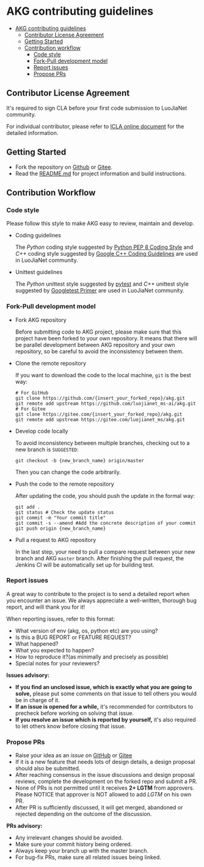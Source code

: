 # AKG contributing guidelines

<!-- TOC -->

- [AKG contributing guidelines](#akg-contributing-guidelines)
    - [Contributor License Agreement](#contributor-license-agreement)
    - [Getting Started](#getting-started)
    - [Contribution workflow](#contribution-workflow)
        - [Code style](#code-style)
        - [Fork-Pull development model](#fork-pull-development-model)
        - [Report issues](#report-issues)
        - [Propose PRs](#propose-prs)

<!-- /TOC -->

## Contributor License Agreement

It's required to sign CLA before your first code submission to LuoJiaNet community.

For individual contributor, please refer to [ICLA online document](https://www.luojianet_ms.cn/icla) for the detailed information.

## Getting Started

- Fork the repository on [Github](https://github.com/luojianet_ms-ai/akg) or [Gitee](https://gitee.com/luojianet_ms/akg).
- Read the [README.md](README.md) for project information and build instructions.

## Contribution Workflow

### Code style

Please follow this style to make AKG easy to review, maintain and develop.

* Coding guidelines

    The *Python* coding style suggested by [Python PEP 8 Coding Style](https://pep8.org/) and *C++* coding style suggested by [Google C++ Coding Guidelines](http://google.github.io/styleguide/cppguide.html) are used in LuoJiaNet community.

* Unittest guidelines

    The *Python* unittest style suggested by [pytest](http://www.pytest.org/en/latest/) and *C++* unittest style suggested by [Googletest Primer](https://github.com/google/googletest/blob/master/docs/primer.md) are used in LuoJiaNet community.

### Fork-Pull development model

* Fork AKG repository

    Before submitting code to AKG project, please make sure that this project have been forked to your own repository. It means that there will be parallel development between AKG repository and your own repository, so be careful to avoid the inconsistency between them.

* Clone the remote repository

    If you want to download the code to the local machine, `git` is the best way:
    ```shell
    # For GitHub
    git clone https://github.com/{insert_your_forked_repo}/akg.git
    git remote add upstream https://github.com/luojianet_ms-ai/akg.git
    # For Gitee
    git clone https://gitee.com/{insert_your_forked_repo}/akg.git
    git remote add upstream https://gitee.com/luojianet_ms/akg.git
    ```

* Develop code locally

    To avoid inconsistency between multiple branches, checking out to a new branch is `SUGGESTED`:
    ```shell
    git checkout -b {new_branch_name} origin/master
    ```

    Then you can change the code arbitrarily.

* Push the code to the remote repository

    After updating the code, you should push the update in the formal way:
    ```shell
    git add .
    git status # Check the update status
    git commit -m "Your commit title"
    git commit -s --amend #Add the concrete description of your commit
    git push origin {new_branch_name}
    ```

* Pull a request to AKG repository

    In the last step, your need to pull a compare request between your new branch and AKG `master` branch. After finishing the pull request, the Jenkins CI will be automatically set up for building test.

### Report issues

A great way to contribute to the project is to send a detailed report when you encounter an issue. We always appreciate a well-written, thorough bug report, and will thank you for it!

When reporting issues, refer to this format:

- What version of env (akg, os, python etc) are you using?
- Is this a BUG REPORT or FEATURE REQUEST?
- What happened?
- What you expected to happen?
- How to reproduce it?(as minimally and precisely as possible)
- Special notes for your reviewers?

**Issues advisory:**

- **If you find an unclosed issue, which is exactly what you are going to solve,** please put some comments on that issue to tell others you would be in charge of it.
- **If an issue is opened for a while,** it's recommended for contributors to precheck before working on solving that issue.
- **If you resolve an issue which is reported by yourself,** it's also required to let others know before closing that issue.

### Propose PRs

* Raise your idea as an *issue* on [GitHub](https://github.com/luojianet_ms-ai/akg/issues) or [Gitee](https://gitee.com/luojianet_ms/akg/issues)
* If it is a new feature that needs lots of design details, a design proposal should also be submitted.
* After reaching consensus in the issue discussions and design proposal reviews, complete the development on the forked repo and submit a PR.
* None of PRs is not permitted until it receives **2+ LGTM** from approvers. Please NOTICE that approver is NOT allowed to add *LGTM* on his own PR.
* After PR is sufficiently discussed, it will get merged, abandoned or rejected depending on the outcome of the discussion.

**PRs advisory:**

- Any irrelevant changes should be avoided.
- Make sure your commit history being ordered.
- Always keep your branch up with the master branch.
- For bug-fix PRs, make sure all related issues being linked.

